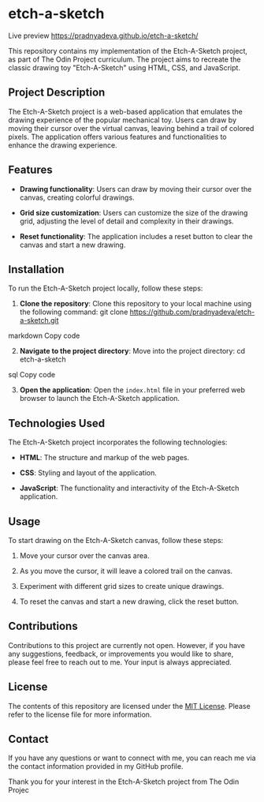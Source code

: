 # etch-a-sketch
Live preview https://pradnyadeva.github.io/etch-a-sketch/

This repository contains my implementation of the Etch-A-Sketch project, as part of The Odin Project curriculum. The project aims to recreate the classic drawing toy "Etch-A-Sketch" using HTML, CSS, and JavaScript.

## Project Description

The Etch-A-Sketch project is a web-based application that emulates the drawing experience of the popular mechanical toy. Users can draw by moving their cursor over the virtual canvas, leaving behind a trail of colored pixels. The application offers various features and functionalities to enhance the drawing experience.

## Features

- **Drawing functionality**: Users can draw by moving their cursor over the canvas, creating colorful drawings.

- **Grid size customization**: Users can customize the size of the drawing grid, adjusting the level of detail and complexity in their drawings.

- **Reset functionality**: The application includes a reset button to clear the canvas and start a new drawing.

## Installation

To run the Etch-A-Sketch project locally, follow these steps:

1. **Clone the repository**: Clone this repository to your local machine using the following command:
git clone https://github.com/pradnyadeva/etch-a-sketch.git

markdown
Copy code

2. **Navigate to the project directory**: Move into the project directory:
cd etch-a-sketch

sql
Copy code

3. **Open the application**: Open the `index.html` file in your preferred web browser to launch the Etch-A-Sketch application.

## Technologies Used

The Etch-A-Sketch project incorporates the following technologies:

- **HTML**: The structure and markup of the web pages.

- **CSS**: Styling and layout of the application.

- **JavaScript**: The functionality and interactivity of the Etch-A-Sketch application.

## Usage

To start drawing on the Etch-A-Sketch canvas, follow these steps:

1. Move your cursor over the canvas area.

2. As you move the cursor, it will leave a colored trail on the canvas.

3. Experiment with different grid sizes to create unique drawings.

4. To reset the canvas and start a new drawing, click the reset button.

## Contributions

Contributions to this project are currently not open. However, if you have any suggestions, feedback, or improvements you would like to share, please feel free to reach out to me. Your input is always appreciated.

## License

The contents of this repository are licensed under the [MIT License](LICENSE). Please refer to the license file for more information.

## Contact

If you have any questions or want to connect with me, you can reach me via the contact information provided in my GitHub profile.

Thank you for your interest in the Etch-A-Sketch project from The Odin Projec
